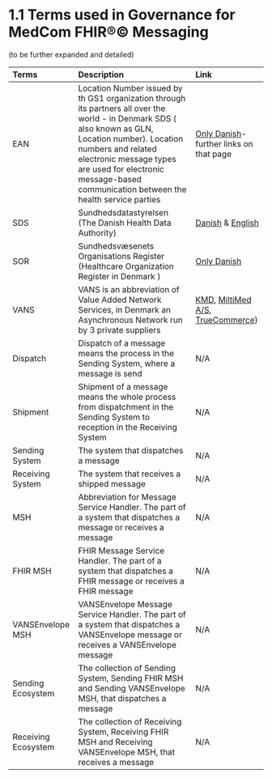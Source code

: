 # 1.1 Terms used in Governance for MedCom FHIR®© Messaging

(to be further expanded and detailed)

| Terms |Description|Link|
|:------|:-----|:-----|
| EAN       | Location Number issued by th GS1 organization through its partners all over the world - in Denmark SDS ( also known as GLN, Location number). Location numbers and related electronic message types are used for electronic message-based communication between the health service parties | <a href="https://www.medcom.dk/opslag/support/sundhedsvaesenets-organisationsregister-sor">Only Danish</a>- further links on that page|
| SDS       | Sundhedsdatastyrelsen (The Danish Health Data Authority) |<a href ="https://sundhedsdatastyrelsen.dk/da/" target="_blank">Danish</a> & <a href ="https://sundhedsdatastyrelsen.dk/da/english" target="_blank">English</a>|
| SOR       | Sundhedsvæsenets Organisations Register (Healthcare Organization Register in Denmark ) | <a href="https://sundhedsdatastyrelsen.dk/da/rammer-og-retningslinjer/organisationsregistrering" target="blank">Only Danish</a>|
| VANS      | VANS is an abbreviation of Value Added Network Services, in Denmark an Asynchronous Network run by 3 private suppliers |<a href ="https://www.kmd.dk/" target="_blank">KMD</a>, <a href ="https://www.multimed.dk/kommunikation/" target="_blank">MiltiMed A/S</a>, <a href ="https://www.truecommerce.com/dk-da/" target="_blank">TrueCommerce</a>)|
| Dispatch  | Dispatch of a message means the process in the Sending System, where a message is send|N/A|
| Shipment  | Shipment of a message means the whole process from dispatchment in the Sending System to reception in the Receiving System|N/A|
| Sending System | The system that dispatches a message |N/A|
| Receiving System | The system that receives a shipped message |N/A|
| MSH | Abbreviation for Message Service Handler. The part of a system that dispatches a message or receives a message |N/A|
| FHIR MSH | FHIR Message Service Handler. The part of a system that dispatches a FHIR message or receives a FHIR message |N/A|
| VANSEnvelope MSH | VANSEnvelope Message Service Handler. The part of a system that dispatches a VANSEnvelope message or receives a VANSEnvelope message |N/A|
| Sending Ecosystem | The collection of Sending System, Sending FHIR MSH and Sending VANSEnvelope MSH, that dispatches a message |N/A|
| Receiving Ecosystem | The collection of Receiving System, Receiving FHIR MSH and Receiving VANSEnvelope MSH, that receives a message |N/A|
